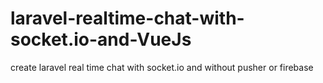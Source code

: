 # laravel-realtime-chat-with-socket.io-and-VueJs
create laravel real time chat with socket.io  and without pusher or firebase 
